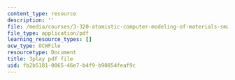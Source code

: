 ```yaml
---
content_type: resource
description: ''
file: /media/courses/3-320-atomistic-computer-modeling-of-materials-sma-5107-spring-2005/fb2b5181006546e7b4f9b90854feaf9c_ZsqPyPe7B5w.pdf
file_type: application/pdf
learning_resource_types: []
ocw_type: OCWFile
resourcetype: Document
title: 3play pdf file
uid: fb2b5181-0065-46e7-b4f9-b90854feaf9c
---
```

